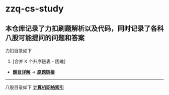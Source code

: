 # zzq-cs-study
本仓库记录了力扣刷题解析以及代码，同时记录了各科八股可能提问的问题和答案
---
力扣目录如下
1. [合并 K 个升序链表 - 困难]
- [**题目详解**](./leetcode/合并K个有序链表.cpp) -> [**原题链接**](https://leetcode.cn/problems/merge-k-sorted-lists/?favorite=2cktkvj)
---
八股目录如下
[**计算机网络索引**](./八股/计网.md)